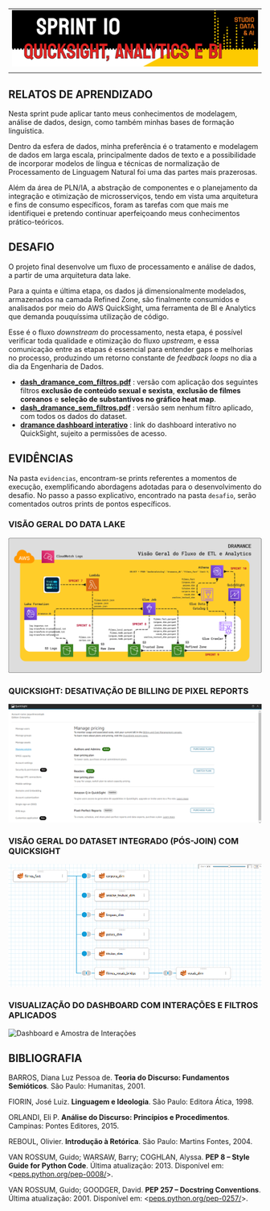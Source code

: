 #

||
|---|
|![Banner](/assets/banner-sprint10.png)|
||

## RELATOS DE APRENDIZADO

Nesta sprint pude aplicar tanto meus conhecimentos de modelagem, análise de dados, design, como também minhas bases de formação linguística.

Dentro da esfera de dados, minha preferência é o tratamento e modelagem de dados em larga escala, principalmente dados de texto e a possibilidade de incorporar modelos de língua e técnicas de normalização de Processamento de Linguagem Natural foi uma das partes mais prazerosas.

Além da área de PLN/IA, a abstração de componentes e o planejamento da integração e otimização de microsserviços, tendo em vista uma arquitetura e fins de consumo específicos, foram as tarefas com que mais me identifiquei e pretendo continuar aperfeiçoando meus conhecimentos prático-teóricos.

## DESAFIO

O projeto final desenvolve um fluxo de processamento e análise de dados, a partir de uma arquitetura data lake.

Para a quinta e última etapa, os dados já dimensionalmente modelados, armazenados na camada Refined Zone, são finalmente consumidos e analisados por meio do AWS QuickSight, uma ferramenta de BI e Analytics que demanda pouquíssima utilização de código.

Esse é o fluxo *downstream* do processamento, nesta etapa, é possível verificar toda qualidade e otimização do fluxo *upstream*, e essa comunicação entre as etapas é essencial para entender gaps e melhorias no processo, produzindo um retorno constante de *feedback loops* no dia a dia da Engenharia de Dados.

* [**dash_dramance_com_filtros.pdf**](./desafio/dash_dramance_com_filtros.pdf) : versão com aplicação dos seguintes filtros **exclusão de conteúdo sexual e sexista**, **exclusão de filmes coreanos** e **seleção de substantivos no gráfico heat map**.
* [**dash_dramance_sem_filtros.pdf**](./desafio/dash_dramance_sem_filtros.pdf) : versão sem nenhum filtro aplicado, com todos os dados do dataset.
* [**dramance dashboard interativo**](https://us-east-1.quicksight.aws.amazon.com/sn/accounts/257394448616/dashboards/f0b59a30-aa86-4e7e-b08a-00816b5a8eac?directory_alias=jaquelinecostapb) : link do dashboard interativo no QuickSight, sujeito a permissões de acesso.

## EVIDÊNCIAS

Na pasta `evidencias`, encontram-se prints referentes a momentos de execução, exemplificando abordagens adotadas para o desenvolvimento do desafio. No passo a passo explicativo, encontrado na pasta `desafio`, serão comentados outros prints de pontos específicos.

### VISÃO GERAL DO DATA LAKE

![Visão Geral do Data Lake](./evidencias/31-visao-geral-fluxo-dramance.png)

### QUICKSIGHT: DESATIVAÇÃO DE BILLING DE PIXEL REPORTS

![Desativação Pixel Reports](./evidencias/1-billing-desativado-quicksight.png)

### VISÃO GERAL DO DATASET INTEGRADO (PÓS-JOIN) COM QUICKSIGHT

![Visão Geral Dataset Integrado](./evidencias/2-joins-tabelas-qs.png)

### VISUALIZAÇÃO DO DASHBOARD COM INTERAÇÕES E FILTROS APLICADOS

![Dashboard e Amostra de Interações](./evidencias/32-amostra-interatividade-dash.gif)

## BIBLIOGRAFIA

BARROS, Diana Luz Pessoa de. **Teoria do Discurso: Fundamentos Semióticos**. São Paulo: Humanitas, 2001.

FIORIN, José Luiz. **Linguagem e Ideologia**. São Paulo: Editora Ática, 1998.

ORLANDI, Eli P. **Análise do Discurso: Princípios e Procedimentos**. Campinas: Pontes Editores, 2015.

REBOUL, Olivier. **Introdução à Retórica**. São Paulo: Martins Fontes, 2004.

VAN ROSSUM, Guido; WARSAW, Barry; COGHLAN, Alyssa. **PEP 8 – Style Guide for Python Code**. Última atualização: 2013. Disponível em: <[peps.python.org/pep-0008/](https://peps.python.org/pep-0008/)>.  

VAN ROSSUM, Guido; GOODGER, David. **PEP 257 – Docstring Conventions**. Última atualização: 2001. Disponível em: <[peps.python.org/pep-0257/](https://peps.python.org/pep-0257/)>.
